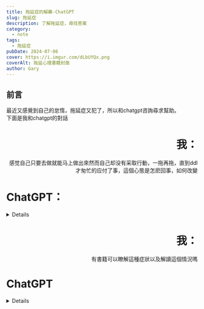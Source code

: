```yaml
---
title: 拖延症的解藥-ChatGPT
slug: 拖延症
description: 了解拖延症，尋找答案
category:
  - note
tags:
  - 拖延症
pubDate: 2024-07-06
cover: https://i.imgur.com/dLbUYQx.png
coverAlt: 拖延心理書籍封面
author: Gary
---
```




## 前言
最近又感覺到自己的怠惰，拖延症又犯了，所以和chatgpt咨詢尋求幫助。<br>
下面是我和chatgpt的對話<br>
<h1 align="right">我：</h1>
<p align="right">感觉自己只要去做就能马上做出來然而自己却没有采取行動，一拖再拖，直到ddl才匆忙的应付了事，這個心態是怎麽回事，如何改變</p>

<h1> ChatGPT：</h1>

<details>这种情况被称为拖延症（procrastination），是一种在面对需要完成的任务时故意延迟行动的行为。拖延症并不只是简单的懒惰，它往往与心理因素有关。以下是一些常见原因和改进方法：

### 常见原因

1. **完美主义**：对结果有过高的期望，害怕不能达到理想状态，从而延迟行动。
2. **任务困难**：任务过于复杂或困难，让人感到畏惧，导致不愿意开始。
3. **时间管理不善**：缺乏有效的计划和时间管理技巧。
4. **缺乏动机**：对任务缺乏兴趣或动力，导致拖延。
5. **担心失败**：害怕失败或被批评，导致不愿意开始任务。

### 改进方法

1. **设定小目标**：将大任务分解成小的、可管理的部分，每完成一个小部分就能获得成就感。
2. **时间管理**：使用时间管理工具，如番茄工作法（Pomodoro Technique），专注工作25分钟后休息5分钟，提高效率。
3. **优先级排序**：列出任务清单，按照重要性和紧急性排序，优先处理重要且紧急的任务。
4. **制定计划**：为每个任务设定具体的截止日期和完成步骤，并严格执行。
5. **自我奖励**：完成任务后给予自己小奖励，增加动力。
6. **环境管理**：创造一个适合工作的环境，减少干扰，提高专注力。
7. **正面自我对话**：改变负面的自我对话，鼓励自己积极面对任务。
8. **寻求支持**：与朋友或同事分享自己的目标，互相监督和鼓励。
</details>
<h1 align="right">我：</h1>
<p align="right">有書籍可以瞭解這種症狀以及解讀這個情況嗎</p>

<h1 align="left"> ChatGPT</h1>

<details>当然，有许多书籍可以帮助你更好地理解和克服拖延症，管理分心和完美主义倾向。以下是一些推荐的书籍：

### 关于拖延症

1. **《拖延心理学》（Procrastination: Why You Do It, What to Do About It Now）** by Jane B. Burka and Lenora M. Yuen
    
    - 这本书深入探讨了拖延的心理根源，并提供了实用的策略来克服拖延。
2. **《拖延的艺术》（The Art of Procrastination: A Guide to Effective Dawdling, Lollygagging and Postponing）** by John Perry
    
    - 这本书通过幽默的方式讨论拖延，并提供了如何利用拖延的优势。

### 关于时间管理和分心

1. **《深度工作》（Deep Work: Rules for Focused Success in a Distracted World）** by Cal Newport
    
    - 这本书介绍了如何在分心的世界中保持深度工作，提高效率和创造力。
2. **《番茄工作法图解》（The Pomodoro Technique Illustrated）** by Staffan Noteberg
    
    - 这本书详细介绍了番茄工作法，一种提高时间管理和专注力的实用方法。

### 关于完美主义

1. **《完美主义的陷阱》（The Gifts of Imperfection）** by Brené Brown
    
    - 这本书探讨了完美主义的影响，并提供了拥抱不完美的实用建议。
2. **《解放自己：走出完美主义的阴影》（Present Perfect: A Mindfulness Approach to Letting Go of Perfectionism and the Need for Control）** by Pavel G. Somov
    
    - 这本书结合正念的方法，帮助读者放下对完美的执念，接受现实。

### 综合建议

1. **《习惯的力量》（The Power of Habit: Why We Do What We Do in Life and Business）** by Charles Duhigg
    
    - 这本书揭示了习惯的科学，并提供了如何形成和改变习惯的实用方法。
2. **《高效能人士的七个习惯》（The 7 Habits of Highly Effective People）** by Stephen R. Covey
    
    - 这本书介绍了七个提高个人和职业效率的习惯，是自我管理的经典之作。
</details>


